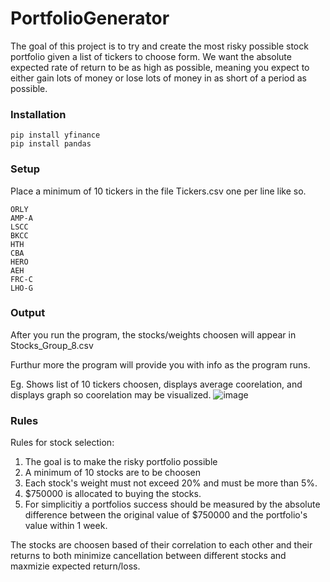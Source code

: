 # PortfolioGenerator
The goal of this project is to try and create the most risky possible stock portfolio given a list of tickers to choose form. We want the absolute expected rate of return to be as high as possible, 
meaning you expect to either gain lots of money or lose lots of money in as short of a period as possible.

### Installation
```
pip install yfinance
pip install pandas
```

### Setup
Place a minimum of 10 tickers in the file Tickers.csv one per line like so.
```
ORLY
AMP-A
LSCC
BKCC
HTH
CBA
HERO
AEH
FRC-C
LHO-G
```

### Output
After you run the program, the stocks/weights choosen will appear in Stocks_Group_8.csv

Furthur more the program will provide you with info as the program runs.

Eg. Shows list of 10 tickers choosen, displays average coorelation, and displays graph so coorelation may be visualized.
![image](https://github.com/Chara1236/PortfolioGenerator/assets/53840675/14664f32-c252-4783-acd0-db28ffb9b672)


### Rules
Rules for stock selection:

1. The goal is to make the risky portfolio possible
2. A minimum of 10 stocks are to be choosen
3. Each stock's weight must not exceed 20% and must be more than 5%.
4. $750000 is allocated to buying the stocks.
5. For simplicitiy a portfolios success should be measured by the absolute difference between the original value of $750000 and the portfolio's value within 1 week.

The stocks are choosen based of their correlation to each other and their returns to both minimize cancellation between different stocks and maxmizie expected return/loss.
